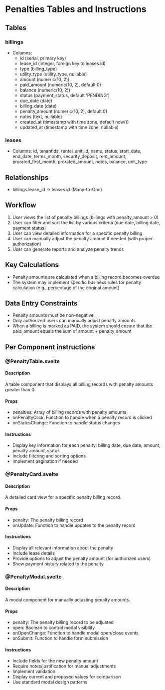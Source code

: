 # Penalties Tables and Instructions

## Tables

### billings

- Columns:
  - id (serial, primary key)
  - lease_id (integer, foreign key to leases.id)
  - type (billing_type)
  - utility_type (utility_type, nullable)
  - amount (numeric(10, 2))
  - paid_amount (numeric(10, 2), default 0)
  - balance (numeric(10, 2))
  - status (payment_status, default 'PENDING')
  - due_date (date)
  - billing_date (date)
  - penalty_amount (numeric(10, 2), default 0)
  - notes (text, nullable)
  - created_at (timestamp with time zone, default now())
  - updated_at (timestamp with time zone, nullable)

### leases

- Columns: id, tenantIds, rental_unit_id, name, status, start_date, end_date, terms_month, security_deposit, rent_amount, prorated_first_month, prorated_amount, notes, balance, unit_type

## Relationships

- billings.lease_id → leases.id (Many-to-One)

## Workflow

1. User views the list of penalty billings (billings with penalty_amount > 0)
2. User can filter and sort the list by various criteria (due date, billing date, payment status)
3. User can view detailed information for a specific penalty billing
4. User can manually adjust the penalty amount if needed (with proper authorization)
5. User can generate reports and analyze penalty trends

## Key Calculations

- Penalty amounts are calculated when a billing record becomes overdue
- The system may implement specific business rules for penalty calculation (e.g., percentage of the original amount)

## Data Entry Constraints

- Penalty amounts must be non-negative
- Only authorized users can manually adjust penalty amounts
- When a billing is marked as PAID, the system should ensure that the paid_amount equals the sum of amount + penalty_amount

## Per Component instructions

### @PenaltyTable.svelte

#### Description

A table component that displays all billing records with penalty amounts greater than 0.

#### Props

- penalties: Array of billing records with penalty amounts
- onPenaltyClick: Function to handle when a penalty record is clicked
- onStatusChange: Function to handle status changes

#### Instructions

- Display key information for each penalty: billing date, due date, amount, penalty amount, status
- Include filtering and sorting options
- Implement pagination if needed

### @PenaltyCard.svelte

#### Description

A detailed card view for a specific penalty billing record.

#### Props

- penalty: The penalty billing record
- onUpdate: Function to handle updates to the penalty record

#### Instructions

- Display all relevant information about the penalty
- Include lease details
- Provide options to adjust the penalty amount (for authorized users)
- Show payment history related to the penalty

### @PenaltyModal.svelte

#### Description

A modal component for manually adjusting penalty amounts.

#### Props

- penalty: The penalty billing record to be adjusted
- open: Boolean to control modal visibility
- onOpenChange: Function to handle modal open/close events
- onSubmit: Function to handle form submission

#### Instructions

- Include fields for the new penalty amount
- Require notes/justification for manual adjustments
- Implement validation
- Display current and proposed values for comparison
- Use standard modal design patterns
